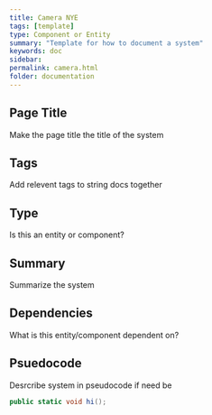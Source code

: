 ```yaml
---
title: Camera NYE
tags: [template]
type: Component or Entity
summary: "Template for how to document a system"
keywords: doc
sidebar: 
permalink: camera.html
folder: documentation
---
```


## Page Title
Make the page title the title of the system

## Tags
Add relevent tags to string docs together

## Type
Is this an entity or component?

## Summary
Summarize the system

## Dependencies
What is this entity/component dependent on?

## Psuedocode
Desrcribe system in pseudocode if need be
```cs
public static void hi();
```
